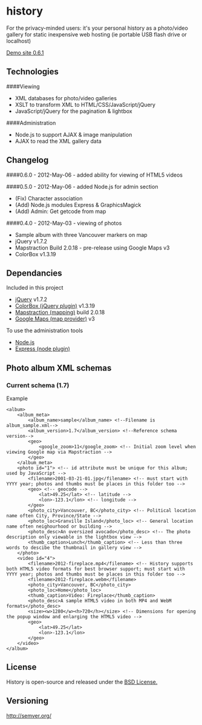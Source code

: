 history
=======

For the privacy-minded users: it's your personal history as a photo/video gallery for static inexpensive web hosting (ie portable USB flash drive or localhost)

[Demo site 0.6.1](http://history.staticloud.com/)

Technologies
------
####Viewing
* XML databases for photo/video galleries
* XSLT to transform XML to HTML/CSS/JavaScript/jQuery
* JavaScript/jQuery for the pagination & lightbox

####Administration
* Node.js to support AJAX & image manipulation
* AJAX to read the XML gallery data

Changelog
------
####0.6.0 - 2012-May-06 - added ability for viewing of HTML5 videos

####0.5.0 - 2012-May-06 - added Node.js for admin section
* (Fix) Character association 
* (Add) Node.js modules Express & GraphicsMagick
* (Add) Admin: Get getcode from map

####0.4.0 - 2012-May-03 - viewing of photos
* Sample album with three Vancouver markers on map
* jQuery v1.7.2
* Mapstraction Build 2.0.18 - pre-release using Google Maps v3
* ColorBox v1.3.19

Dependancies
------
Included in this project
* [jQuery](http://jquery.com/) v1.7.2
* [ColorBox (jQuery plugin)](http://www.jacklmoore.com/colorbox) v1.3.19
* [Mapstraction (mapping)](http://mapstraction.com/) build 2.0.18
* [Google Maps (map provider)](https://developers.google.com/maps/) v3

To use the administration tools
* [Node.js](http://nodejs.org/)
* [Express (node plugin)](http://expressjs.com/)

Photo album XML schemas
-------
### Current schema (1.7)

Example

    <album>
    	<album_meta>
    		<album_name>sample</album_name> <!--Filename is album_sample.xml-->
    		<album_version>1.7</album_version> <!--Reference schema version-->
    		<geo>
    			<google_zoom>11</google_zoom> <!-- Initial zoom level when viewing Google map via Mapstraction -->
    		</geo>
    	</album_meta>
    	<photo id="1"> <!-- id attribute must be unique for this album; used by JavaScript -->
    		<filename>2001-03-21-01.jpg</filename> <!-- must start with YYYY year; photos and thumbs must be places in this folder too -->
    		<geo> <!-- geocode -->
    			<lat>49.25</lat> <!-- latitude -->
    			<lon>-123.1</lon> <!-- longitude -->
    		</geo>
    		<photo_city>Vancouver, BC</photo_city> <!-- Political location name often City, Province/State -->
    		<photo_loc>Granville Island</photo_loc> <!-- General location name often neighourhood or building -->
			<photo_desc>An oversized avocado</photo_desc> <!-- The photo description only viewable in the lightbox view -->
    		<thumb_caption>Lunch</thumb_caption> <!-- Less than three words to descibe the thumbnail in gallery view -->
    	</photo>
		<video id="4">
			<filename>2012-fireplace.mp4</filename> <!-- History supports both HTML5 video formats for best browser support; must start with YYYY year; photos and thumbs must be places in this folder too -->
			<filename>2012-fireplace.webm</filename>
			<photo_city>Vancouver, BC</photo_city>
			<photo_loc>Home</photo_loc>
			<thumb_caption>Video: Fireplace</thumb_caption>
			<photo_desc>A sample HTML5 video in both MP4 and WebM formats</photo_desc>
			<size><w>1280</w><h>720</h></size> <!-- Dimensions for opening the popup window and enlarging the HTML5 video -->
			<geo>
				<lat>49.25</lat>
				<lon>-123.1</lon>
			</geo>
		</video>
    </album>
    
License
-------
History is open-source and released under the [BSD License.](http://www.opensource.org/licenses/bsd-license.php)

Versioning
-------
http://semver.org/
